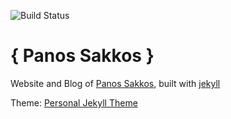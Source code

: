 ![Build Status](https://travis-ci.org/PanosSakkos/panossakkos.github.io.svg?branch=master)

# { Panos Sakkos }

Website and Blog of [Panos Sakkos](http://panossakkos.github.io), built with [jekyll](jekyllrb.com)

Theme: [Personal Jekyll Theme](https://github.com/PanosSakkos/personal-jekyll-theme)
